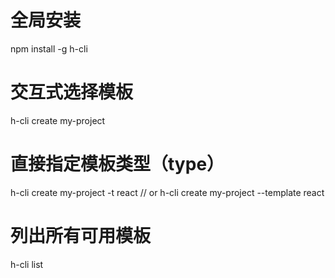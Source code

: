 # 全局安装
npm install -g h-cli

# 交互式选择模板
h-cli create my-project

# 直接指定模板类型（type）
h-cli create my-project -t react
// or
h-cli create my-project --template react

# 列出所有可用模板
h-cli list
